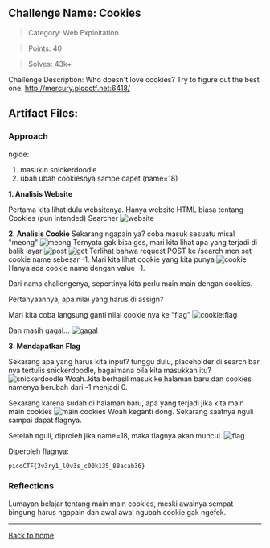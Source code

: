 ## Challenge Name: Cookies
>Category: Web Exploitation

>Points: 40

>Solves: 43k+

Challenge Description: 
Who doesn't love cookies? Try to figure out the best one. http://mercury.picoctf.net:6418/

Artifact Files:
-

### Approach

ngide:
1. masukin snickerdoodle
2. ubah ubah cookiesnya sampe dapet (name=18)

**1. Analisis Website**

Pertama kita lihat dulu websitenya. Hanya website HTML biasa tentang Cookies (pun intended) Searcher
![website](Cookies-1.JPG)

**2. Analisis Cookie**
Sekarang ngapain ya? coba masuk sesuatu misal "meong"
![meong](Cookies-2.JPG)
Ternyata gak bisa ges, mari kita lihat apa yang terjadi di balik layar
![post](Cookies-3.JPG)
![get](Cookies-4.JPG)
Terlihat bahwa request POST ke /search men set cookie name sebesar -1. Mari kita lihat cookie yang kita punya
![cookie](Cookies-5.JPG)
Hanya ada cookie name dengan value -1.

Dari nama challengenya, sepertinya kita perlu main main dengan cookies.

Pertanyaannya, apa nilai yang harus di assign?

Mari kita coba langsung ganti nilai cookie nya ke "flag"
![cookie:flag](Cookies-6.JPG)

Dan masih gagal...
![gagal](Cookies-7.JPG)

**3. Mendapatkan Flag**

Sekarang apa yang harus kita input? tunggu dulu, placeholder di search bar nya tertulis snickerdoodle, bagaimana bila kita masukkan itu?
![snickerdoodle](Cookies-8.JPG)
Woah..kita berhasil masuk ke halaman baru dan cookies namenya berubah dari -1 menjadi 0. 

Sekarang karena sudah di halaman baru, apa yang terjadi jika kita main main cookies
![main cookies](Cookies-9.JPG)
Woah keganti dong. Sekarang saatnya nguli sampai dapat flagnya.

Setelah nguli, diproleh jika name=18, maka flagnya akan muncul.
![flag](Cookies-10.JPG)

Diperoleh flagnya:
```
picoCTF{3v3ry1_l0v3s_c00k135_88acab36}
```

### Reflections
Lumayan belajar tentang main main cookies, meski awalnya sempat bingung harus ngapain dan awal awal ngubah cookie gak ngefek.

---
[Back to home](../Readme.md)
